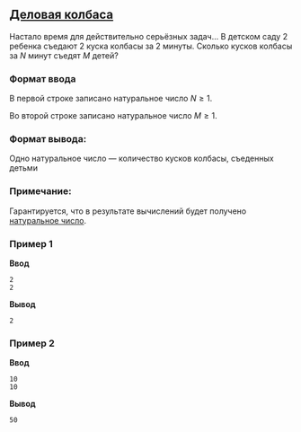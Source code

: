 ## [Деловая колбаса](../../../solutions/2.1/21_i.py)

Настало время для действительно серьёзных задач...
В детском саду 2 ребенка съедают 2 куска колбасы за 2 минуты. Сколько кусков колбасы за $N$ минут съедят $M$ детей?

### Формат ввода

В первой строке записано натуральное число $N \geq 1$.

Во второй строке записано натуральное число $M \geq 1$.

### Формат вывода:

Одно натуральное число — количество кусков колбасы, съеденных детьми

### Примечание:

Гарантируется, что в результате вычислений будет получено [натуральное число](https://ru.wikipedia.org/wiki/%D0%9D%D0%B0%D1%82%D1%83%D1%80%D0%B0%D0%BB%D1%8C%D0%BD%D0%BE%D0%B5_%D1%87%D0%B8%D1%81%D0%BB%D0%BE).

### Пример 1

__Ввод__
```plaintext
2
2
```

__Вывод__
```plaintext
2
```

### Пример 2

__Ввод__
```plaintext
10
10
```

__Вывод__
```plaintext
50
```